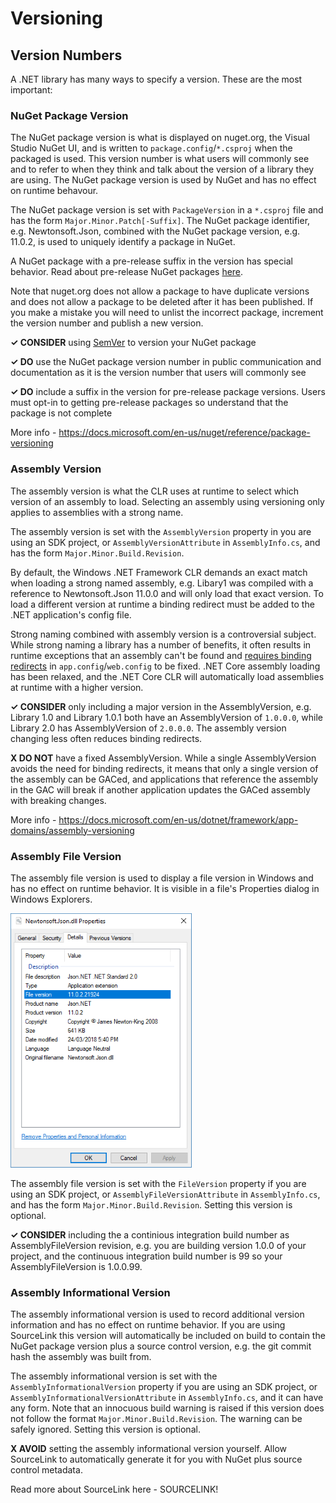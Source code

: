 ﻿# Versioning

## Version Numbers

A .NET library has many ways to specify a version. These are the most important:

### NuGet Package Version

The NuGet package version is what is displayed on nuget.org, the Visual Studio NuGet UI, and is written to `package.config`/`*.csproj` when the packaged is used. This version number is what users will commonly see and to refer to when they think and talk about the version of a library they are using. The NuGet package version is used by NuGet and has no effect on runtime behavour.

The NuGet package version is set with `PackageVersion` in a `*.csproj` file and has the form `Major.Minor.Patch[-Suffix]`. The NuGet package identifier, e.g. Newtonsoft.Json, combined with the NuGet package version, e.g. 11.0.2, is used to uniquely identify a package in NuGet.

A NuGet package with a pre-release suffix in the version has special behavior. Read about pre-release NuGet packages [here](./nuget.md#prerelease).

Note that nuget.org does not allow a package to have duplicate versions and does not allow a package to be deleted after it has been published. If you make a mistake you will need to unlist the incorrect package, increment the version number and publish a new version.

**✓ CONSIDER** using [SemVer](https://semver.org/) to version your NuGet package

**✓ DO** use the NuGet package version number in public communication and documentation as it is the version number that users will commonly see

**✓ DO** include a suffix in the version for pre-release package versions. Users must opt-in to getting pre-release packages so understand that the package is not complete

More info - https://docs.microsoft.com/en-us/nuget/reference/package-versioning

### Assembly Version

The assembly version is what the CLR uses at runtime to select which version of an assembly to load. Selecting an assembly using versioning only applies to assemblies with a strong name.

The assembly version is set with the `AssemblyVersion` property in you are using an SDK project, or `AssemblyVersionAttribute` in `AssemblyInfo.cs`, and has the form `Major.Minor.Build.Revision`.

By default, the Windows .NET Framework CLR demands an exact match when loading a strong named assembly, e.g. Libary1 was compiled with a reference to Newtonsoft.Json 11.0.0 and will only load that exact version. To load a different version at runtime a binding redirect must be added to the .NET application's config file.

Strong naming combined with assembly version is a controversial subject. While strong naming a library has a number of benefits, it often results in runtime exceptions that an assembly can't be found and [requires binding redirects](https://docs.microsoft.com/en-us/dotnet/framework/configure-apps/redirect-assembly-versions) in `app.config`/`web.config` to be fixed. .NET Core assembly loading has been relaxed, and the .NET Core CLR will automatically load assemblies at runtime with a higher version.

**✓ CONSIDER** only including a major version in the AssemblyVersion, e.g. Library 1.0 and Library 1.0.1 both have an AssemblyVersion of `1.0.0.0`, while Library 2.0 has AssemblyVersion of `2.0.0.0`. The assembly version changing less often reduces binding redirects.

**X DO NOT** have a fixed AssemblyVersion. While a single AssemblyVersion avoids the need for binding redirects, it means that only a single version of the assembly can be GACed, and applications that reference the assembly in the GAC will break if another application updates the GACed assembly with breaking changes.

More info - https://docs.microsoft.com/en-us/dotnet/framework/app-domains/assembly-versioning

### Assembly File Version

The assembly file version is used to display a file version in Windows and has no effect on runtime behavior. It is visible in a file's Properties dialog in Windows Explorers.

![alt text](./images/win-properties.png "Windows Explorer")

The assembly file version is set with the `FileVersion` property if you are using an SDK project, or `AssemblyFileVersionAttribute` in `AssemblyInfo.cs`, and has the form `Major.Minor.Build.Revision`. Setting this version is optional.

**✓ CONSIDER** including the a continious integration build number as AssemblyFileVersion revision, e.g. you are building version 1.0.0 of your project, and the continuous integration build number is 99 so your AssemblyFileVersion is 1.0.0.99.

### Assembly Informational Version

The assembly informational version is used to record additional version information and has no effect on runtime behavior. If you are using SourceLink this version will automatically be included on build to contain the NuGet package version plus a source control version, e.g. the git commit hash the assembly was built from.

The assembly informational version is set with the `AssemblyInformationalVersion` property if you are using an SDK project, or `AssemblyInformationalVersionAttribute` in `AssemblyInfo.cs`, and it can have any form. Note that an innocuous build warning is raised if this version does not follow the format `Major.Minor.Build.Revision`. The warning can be safely ignored. Setting this version is optional.

**X AVOID** setting the assembly informational version yourself. Allow SourceLink to automatically generate it for you with NuGet plus source control metadata.

Read more about SourceLink here - SOURCELINK!